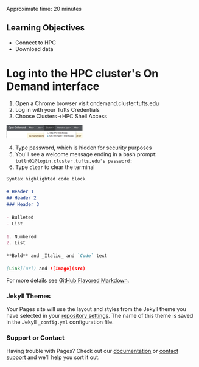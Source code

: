 Approximate time: 20 minutes

## Learning Objectives

- Connect to HPC
- Download data


# Log into the HPC cluster's On Demand interface
1. Open a Chrome browser visit ondemand.cluster.tufts.edu
2. Log in with your Tufts Credentials
3. Choose Clusters->HPC Shell Access
<img src="../img/od_menu.png" width="200">

4. Type password, which is hidden for security purposes
5. You'll see a welcome message ending in a bash prompt:
`tutln01@login.cluster.tufts.edu's password:`
6. Type `clear` to clear the terminal 
 

```markdown
Syntax highlighted code block

# Header 1
## Header 2
### Header 3

- Bulleted
- List

1. Numbered
2. List

**Bold** and _Italic_ and `Code` text

[Link](url) and ![Image](src)
```

For more details see [GitHub Flavored Markdown](https://guides.github.com/features/mastering-markdown/).

### Jekyll Themes

Your Pages site will use the layout and styles from the Jekyll theme you have selected in your [repository settings](https://github.com/rbatorsky/galaxy-tutorials/settings). The name of this theme is saved in the Jekyll `_config.yml` configuration file.

### Support or Contact

Having trouble with Pages? Check out our [documentation](https://help.github.com/categories/github-pages-basics/) or [contact support](https://github.com/contact) and we’ll help you sort it out.
